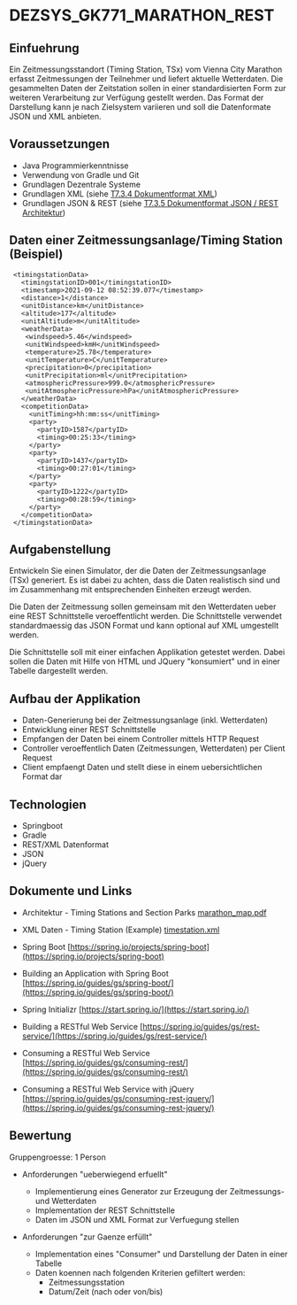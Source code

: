 # DEZSYS_GK771_MARATHON_REST

## Einfuehrung

Ein Zeitmessungsstandort (Timing Station, TSx) vom Vienna City Marathon erfasst Zeitmessungen der Teilnehmer und liefert aktuelle Wetterdaten. Die gesammelten Daten der Zeitstation sollen in einer standardisierten Form zur weiteren Verarbeitung zur Verfügung gestellt werden. Das Format der Darstellung kann je nach Zielsystem variieren und soll die Datenformate JSON und XML anbieten.

## Voraussetzungen

*   Java Programmierkenntnisse
*   Verwendung von Gradle und Git
*   Grundlagen Dezentrale Systeme
*   Grundlagen XML (siehe [T7.3.4 Dokumentformat XML](https://elearning.tgm.ac.at/mod/resource/view.php?id=75247&redirect=1))
*   Grundlagen JSON & REST (siehe [T7.3.5 Dokumentformat JSON / REST Architektur](https://elearning.tgm.ac.at/mod/resource/view.php?id=75246&redirect=1))

## Daten einer Zeitmessungsanlage/Timing Station (Beispiel)

```
 <timingstationData>
   <timingstationID>001</timingstationID>
   <timestamp>2021-09-12 08:52:39.077</timestamp>
   <distance>1</distance>
   <unitDistance>km</unitDistance>
   <altitude>177</altitude>
   <unitAltitude>m</unitAltitude>
   <weatherData>
    <windspeed>5.46</windspeed>
    <unitWindspeed>kmH</unitWindspeed>
    <temperature>25.78</temperature>
    <unitTemperature>C</unitTemperature>
    <precipitation>0</precipitation>
    <unitPrecipitation>ml</unitPrecipitation>
    <atmosphericPressure>999.0</atmosphericPressure>
    <unitAtmosphericPressure>hPa</unitAtmosphericPressure>
   </weatherData>
   <competitionData>
     <unitTiming>hh:mm:ss</unitTiming>
     <party>
       <partyID>1587</partyID>
       <timing>00:25:33</timing>
     </party>
     <party>
       <partyID>1437</partyID>
       <timing>00:27:01</timing>
     </party>
     <party>
       <partyID>1222</partyID>
       <timing>00:28:59</timing>
     </party>
   </competitionData>
 </timingstationData>
```


## Aufgabenstellung

Entwickeln Sie einen Simulator, der die Daten der Zeitmessungsanlage (TSx) generiert. Es ist dabei zu achten, dass die Daten realistisch sind und im Zusammenhang mit entsprechenden Einheiten erzeugt werden.

Die Daten der Zeitmessung sollen gemeinsam mit den Wetterdaten ueber eine REST Schnittstelle veroeffentlicht werden. Die Schnittstelle verwendet standardmaessig das JSON Format und kann optional auf XML umgestellt werden.

Die Schnittstelle soll mit einer einfachen Applikation getestet werden. Dabei sollen die Daten mit Hilfe von HTML und JQuery "konsumiert" und in einer Tabelle dargestellt werden.

## Aufbau der Applikation

*   Daten-Generierung bei der Zeitmessungsanlage (inkl. Wetterdaten)
*   Entwicklung einer REST Schnittstelle
*   Empfangen der Daten bei einem Controller mittels HTTP Request
*   Controller veroeffentlich Daten (Zeitmessungen, Wetterdaten) per Client Request
*   Client empfaengt Daten und stellt diese in einem uebersichtlichen Format dar

## Technologien

*   Springboot
*   Gradle
*   REST/XML Datenformat
*   JSON
*   jQuery

## Dokumente und Links

* Architektur - Timing Stations and Section Parks
[marathon_map.pdf](marathon_map.pdf)

* XML Daten - Timing Station (Example)
[timestation.xml](timestation.xml)

* Spring Boot
[https://spring.io/projects/spring-boot](https://spring.io/projects/spring-boot)

* Building an Application with Spring Boot
[https://spring.io/guides/gs/spring-boot/](https://spring.io/guides/gs/spring-boot/)

* Spring Initializr
[https://start.spring.io/](https://start.spring.io/)

* Building a RESTful Web Service
[https://spring.io/guides/gs/rest-service/](https://spring.io/guides/gs/rest-service/)

* Consuming a RESTful Web Service
[https://spring.io/guides/gs/consuming-rest/](https://spring.io/guides/gs/consuming-rest/)

* Consuming a RESTful Web Service with jQuery
[https://spring.io/guides/gs/consuming-rest-jquery/](https://spring.io/guides/gs/consuming-rest-jquery/)

## Bewertung

Gruppengroesse: 1 Person

* Anforderungen "ueberwiegend erfuellt"

  - Implementierung eines Generator zur Erzeugung der Zeitmessungs- und Wetterdaten
  - Implementation der REST Schnittstelle
  - Daten im JSON und XML Format zur Verfuegung stellen

* Anforderungen "zur Gaenze erfüllt"

  - Implementation eines "Consumer" und Darstellung der Daten in einer Tabelle
  - Daten koennen nach folgenden Kriterien gefiltert werden:
    - Zeitmessungsstation
    - Datum/Zeit (nach oder von/bis)
